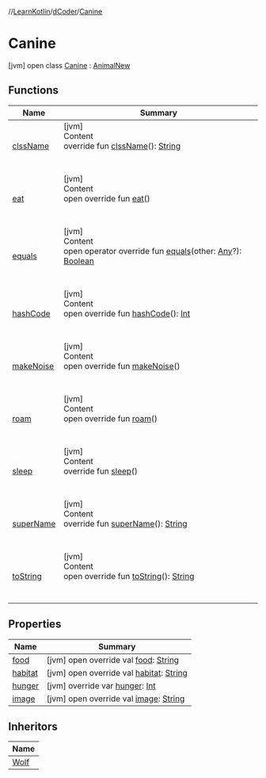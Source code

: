 //[LearnKotlin](../../index.md)/[dCoder](../index.md)/[Canine](index.md)



# Canine  
 [jvm] open class [Canine](index.md) : [AnimalNew](../-animal-new/index.md)   


## Functions  
  
|  Name|  Summary| 
|---|---|
| [clssName](../-animal-new/clss-name.md)| [jvm]  <br>Content  <br>override fun [clssName](../-animal-new/clss-name.md)(): [String](https://kotlinlang.org/api/latest/jvm/stdlib/kotlin/-string/index.html)  <br><br><br>
| [eat](../-animal-new/eat.md)| [jvm]  <br>Content  <br>open override fun [eat](../-animal-new/eat.md)()  <br><br><br>
| [equals](../../testOk/-rectangle/index.md#kotlin/Any/equals/#kotlin.Any?/PointingToDeclaration/)| [jvm]  <br>Content  <br>open operator override fun [equals](../../testOk/-rectangle/index.md#kotlin/Any/equals/#kotlin.Any?/PointingToDeclaration/)(other: [Any](https://kotlinlang.org/api/latest/jvm/stdlib/kotlin/-any/index.html)?): [Boolean](https://kotlinlang.org/api/latest/jvm/stdlib/kotlin/-boolean/index.html)  <br><br><br>
| [hashCode](../../testOk/-rectangle/index.md#kotlin/Any/hashCode/#/PointingToDeclaration/)| [jvm]  <br>Content  <br>open override fun [hashCode](../../testOk/-rectangle/index.md#kotlin/Any/hashCode/#/PointingToDeclaration/)(): [Int](https://kotlinlang.org/api/latest/jvm/stdlib/kotlin/-int/index.html)  <br><br><br>
| [makeNoise](../-animal-new/make-noise.md)| [jvm]  <br>Content  <br>open override fun [makeNoise](../-animal-new/make-noise.md)()  <br><br><br>
| [roam](roam.md)| [jvm]  <br>Content  <br>open override fun [roam](roam.md)()  <br><br><br>
| [sleep](../-animal-new/sleep.md)| [jvm]  <br>Content  <br>override fun [sleep](../-animal-new/sleep.md)()  <br><br><br>
| [superName](../-animal-new/super-name.md)| [jvm]  <br>Content  <br>override fun [superName](../-animal-new/super-name.md)(): [String](https://kotlinlang.org/api/latest/jvm/stdlib/kotlin/-string/index.html)  <br><br><br>
| [toString](../../testOk/-rectangle/index.md#kotlin/Any/toString/#/PointingToDeclaration/)| [jvm]  <br>Content  <br>open override fun [toString](../../testOk/-rectangle/index.md#kotlin/Any/toString/#/PointingToDeclaration/)(): [String](https://kotlinlang.org/api/latest/jvm/stdlib/kotlin/-string/index.html)  <br><br><br>


## Properties  
  
|  Name|  Summary| 
|---|---|
| [food](index.md#dCoder/Canine/food/#/PointingToDeclaration/)|  [jvm] open override val [food](index.md#dCoder/Canine/food/#/PointingToDeclaration/): [String](https://kotlinlang.org/api/latest/jvm/stdlib/kotlin/-string/index.html)   <br>
| [habitat](index.md#dCoder/Canine/habitat/#/PointingToDeclaration/)|  [jvm] open override val [habitat](index.md#dCoder/Canine/habitat/#/PointingToDeclaration/): [String](https://kotlinlang.org/api/latest/jvm/stdlib/kotlin/-string/index.html)   <br>
| [hunger](index.md#dCoder/Canine/hunger/#/PointingToDeclaration/)|  [jvm] override var [hunger](index.md#dCoder/Canine/hunger/#/PointingToDeclaration/): [Int](https://kotlinlang.org/api/latest/jvm/stdlib/kotlin/-int/index.html)   <br>
| [image](index.md#dCoder/Canine/image/#/PointingToDeclaration/)|  [jvm] open override val [image](index.md#dCoder/Canine/image/#/PointingToDeclaration/): [String](https://kotlinlang.org/api/latest/jvm/stdlib/kotlin/-string/index.html)   <br>


## Inheritors  
  
|  Name| 
|---|
| [Wolf](../-wolf/index.md)

